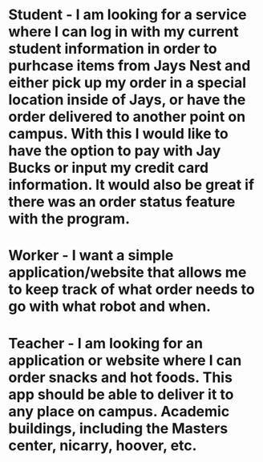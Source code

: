 # Student - I am looking for a service where I can log in with my current student information in order to purhcase items from Jays Nest and either pick up my order in a special location inside of Jays, or have the order delivered to another point on campus. With this I would like to have the option to pay with Jay Bucks or input my credit card information. It would also be great if there was an order status feature with the program.

# Worker - I want a simple application/website that allows me to keep track of what order needs to go with what robot and when. 

# Teacher - I am looking for an application or website where I can order snacks and hot foods. This app should be able to deliver it to any place on campus. Academic buildings, including the Masters center, nicarry, hoover, etc. 